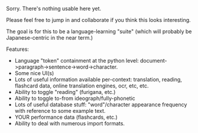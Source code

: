
Sorry. There's nothing usable here yet.

Please feel free to jump in and collaborate if you think this looks interesting.

The goal is for this to be a language-learning "suite" (which will probably be Japanese-centric in the near term.)

Features:
 * Language "token" containment at the python level: document->paragraph->sentence->word->character.
 * Some nice UI(s)
 * Lots of useful information available per-context: translation, reading, flashcard data, online translation engines, ocr, etc, etc.
 * Ability to toggle "reading" (furigana, etc.)
 * Ability to toggle to-from ideograph/fully-phonetic
 * Lots of useful database stuff: "word"/character appearance frequency with reference to some example text.
 * YOUR performance data (flashcards, etc.)
 * Ability to deal with numerous import formats.
